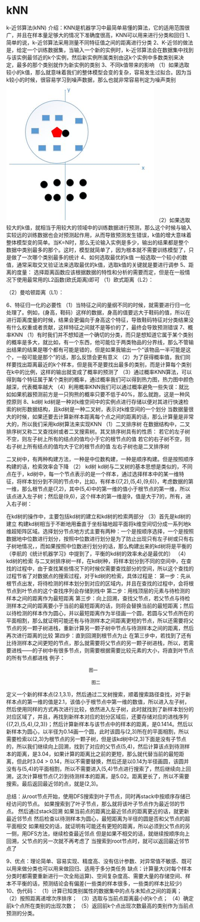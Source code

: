 # kNN
k-近邻算法(kNN)
介绍：KNN是机器学习中最简单易懂的算法，它的适用范围很广，并且在样本量足够大的情况下准确度很高，KNN可以用来进行分类和回归
1、简单的说，k-近邻算法采用测量不同特征值之间的距离进行分类
2、K-近邻的做法是，给定一个训练数据集，当输入一个新的实例时，k-近邻算法会在数据集中找到与该实例最邻近的k个实例，然后新实例所属类别由这k个实例中多数类别来决定，最多的那个类别就作为新实例的类别
3、不同k值带来的影响
（1）如果选取较小的k值，那么就意味着我们的整体模型会变的复杂，容易发生过拟合。因为当k较小的时候，很容易学习到噪声数据，那么也就非常容易判定为噪声类别
![image](https://github.com/zjzj1992/kNN/blob/master/1.jpg)
（2）如果选取较大的k值，就相当于用较大的领域中的训练数据进行预测，那么这个时候与输入实较远的训练数据也会对预测起作用，从而导致预测发生错误，k值的增大意味着整体模型变的简单。当K=N时，那么无论输入实例是多少，输出的结果都是整个数据中类别最多的那个。这时，模型就简单了，因为根本就不需要训练模型了，只是做了一次哪个类别最多的统计
4、如何选取最优的k值
一般选取一个较小的数值，通常采取交叉验证法来选取最优的k值，选取k值的关键就是要进行调参
5、距离的度量：
选择距离函数应该根据数据的特性和分析的需要而定，但是在一般情况下使用最常用的L2函数(欧氏距离)即可
（1）欧式距离（L2）：  

（2）曼哈顿距离（L1）：

6、特征归一化的必要性
（1）当特征之间的量纲不同的时候，就需要进行归一化处理了。例如，(身高，鞋码）这样的数据，身高的值要远大于鞋码的值，所以在进行距离度量的时候，结果会更偏向于身高这个特征，导致鞋码特征对分类结果没有什么权重或者贡献，这样特征之间就不是等价的了，最终会导致预测错误
7、概率KNN
（1）有时我们并不想知道一个确切的分类，而只是想知道它属于某个类别的概率是多大，就比如，有一个东西，他可能位于两类物品的分界线，那么不管输出结果的结果是哪个都有可能是错的，但是如果我输出一个“该物品一半可能是这个，一般可能是那个”的话，那么反馈会更有意义
（2）为了获得概率值，我们同样要找出距离最近的k个样本，但是我不是要找出最多的类别，而是计算每个类别在k中的比例，这样的输出就变成了概率的预测了
（3）通过概率KNN算法，可以得到每个特征属于某个类别的概率，通过概率我们可以得到热力图，热力图中颜色越深，代表概率越大
（4）利用概率KNN我们可以通过概率避免一些失误：就比如如果机器预测前方是一只狗熊的概率只要不低于40%，那么就跑，这是一种风控原则
8、kd树
kd树是一种对k维空间中的实例点进行存储以便对其进行快速检索的树形数据结构，且kd树是一种二叉树，表示对k维空间的一个划分
当数据量很大的时候，如果还要去计算新样本距离每个点之间的距离的话，那么计算量是非常大的，所以我们采用kd树算法来实现KNN
（1）二叉排序树
在数据结构中，二叉排序树又称二叉查找树或者二叉搜索树。其叉排序树具有的性质：
    若它的左子树不空，则左子树上所有的结点的值均小于它的根节点的值
    若它的右子树不空，则右子树上所有结点的值均大于它的根节点的值
    左右子树也是二叉排序树

二叉树中，有两种构建方法，一种是中位数构建，一种是顺序构建。但是按照顺序构建的话，检索效率会下降
（2） kd树
kd树与二叉树的基本思想是类似的，不同点在于，kd树中，每一个节点表示的是一个样本，通过选择样本中的某一维特征，将样本划分到不同的节点中，比如，有样本{(7,2),(5,4),(9,6)}，考虑数据的第一维，那么根节点是(7,2)，其中(5,4)中的第一维的值小于根节点的第一维，所以该点进入左子树；然后是(9,6)，这个样本的第一维是9，值是大于7的，所有，进入右子树：

在kd树的操作中，主要包括kd树的建立和kd树的检索两部分
（3）首先是kd树的建立
构建kd树相当于不断地用垂直于坐标轴地超平面将k维空间切分成一系列地k维超矩阵区域。选择划分节点地方式主要有两种：一个是按顺序选择，一个是按照数据地中位数进行划分，按照中位数进行划分是为了防止出现只有左子树或只有右子树地情况，，而如果按照中位数进行划分的话，那么构建出来的kd树将是平衡的
（李航的《统计机器学习》中提到了，平衡的kd树的效率未必是最优的）
（4）kd树的检索
与二叉树排序树一样，在kd树种，将样本划分到不同的空间中，在查找的过程中，由于查找某些情况下的时候仅需要查找部分的空间，所以这个查找的过程节省了对数据点的搜索过程，对于kd树的检索，具体过程是：
第一步：先从根节点出发，将待检测的样本划分到对应的区域内，并且在查找的过程中，会将根节点到叶节点的这个查找序列会存储到栈中
第二步：用栈顶层的元素与待检测的样本之间的距离作为最短距离
第三步：向上回溯，查找父节点，若父节点与待检测样本之间的距离要小于当前的最短距离的话，则将会替换当前的最短距离；然后以待检测的样本作为圆心，并以最短距离作为半径画一个圆，若圆与父节点所在的平面相割，那么就证明可能还有与待测样本之间距离更短的节点，所以还需要将父节点的另一颗子树进栈，重新计算另一颗子树中节点与待测样本之间的距离，然后再次进行距离的比较
第四步：直到回溯到根节点为止
在第三步中，若找到了还有比待测样本之间更短的节点，那么就需要将父节点的另一颗子树进栈，所以，若需要进栈——的子树中有很多节点，则需要根据需要比较元素的大小，将直到叶节点的所有节点都进栈
例子：

                                   图一

                                    图二
定义一个新的样本点(2.1,3.1)，然后通过二叉树搜索，顺着搜索路径查找，对于新样本点的第一维的值是2.1，该值小于根节点中第一维的数值，所以进入左子树，然后使用同样的方式再次进行比较，依然进入左子树，此时就找到了新样本划分的对应区域了，并且，再找到新样本对应的划分区域后，还要存储对应的进栈序列{(7,2),(5,4),(2,3)}；然后计算新样本与该节点中的样本的距离，是0.1414。然后以新样本为圆心，以半径为0.14画一个圆，此时该圆与(2,3)所在的平面相割，所以需要检索以(2,3)为根节点的另一颗子树，但是该kd树中(2,3)下面是没有子节点的，所以我们继续向上回溯，找到了对应的父节点(5,4)，然后计算该点到待测样本的距离，是3.04，如果计算的距离比之前的更短，那么就代替当前的最短距离，但此时3.04 > 0.14，所以不需要替换，然后还是以0.14为半径画圆，该圆并没有与(5,4)的平面相割，所以不需要进入(5,4)节点进行搜索了，然后继续向上回溯，这次计算根节点(7,2)到待测样本的距离，是5.02。距离更长了，所以不需要搜索。最后返回最近邻的点，就是(2,3)。

总结：从root节点开始，使用DFS搜索到叶子节点，同时再stack中按顺序存储已经访问的节点。
如果搜索到了叶子节点，那么就将该叶子节点作为最近邻的节点。
然后通过stack回溯
如果当前点的距离比最近邻点的距离更近的话，就更新最近邻节点
然后检查以待测样本为圆心，最短距离为半径的圆是否和父节点的超平面相交
如果相交的话，就证明有可能还有更短的距离，所以必须到父节点的另一侧，用DFS方法，继续检查最近邻点
但是如果不相交的话，就继续按顺序向上回溯，父节点的另一次就不再考虑了
当搜索到root节点时，就可以返回最近邻节点了

9、优点：理论简单、容易实现、精度高、没有估计参数、对异常值不敏感、既可以用来做分类也可以用来做回归、适用于多分类任务
     缺点：计算量大(对每个样本分类时都需要重新进行一次全局运算)、空间复杂度高、需要大量的存储空间、样本不平衡的话，预测结论会有偏差(一些类的样本很多，一些类的样本比较少)
10、伪代码：
（1）计算已知类别属性的数据集中的点与未知点之间的距离；
（2）按照距离递增次序排序；
（3）选取与当前点距离最小的k个点；
（4）确定前k个点所在类别的出现次数；
（5）返回前k个点出现次数最高的类别作为当前点预测的分类。
